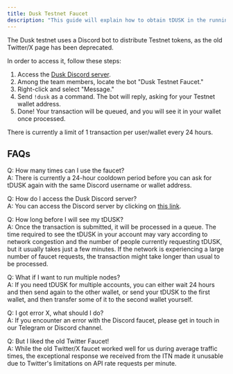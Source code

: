 ```yaml
---
title: Dusk Testnet Faucet 
description: "This guide will explain how to obtain tDUSK in the running Dusk Testnet Network."
---
```


The Dusk testnet uses a Discord bot to distribute Testnet tokens, as the old Twitter/X page has been deprecated.

In order to access it, follow these steps:

1. Access the [Dusk Discord server](https://discord.gg/dusknetwork).
2. Among the team members, locate the bot "Dusk Testnet Faucet."
3. Right-click and select "Message."
4. Send `!dusk` as a command. The bot will reply, asking for your Testnet wallet address. 
5. Done! Your transaction will be queued, and you will see it in your wallet once processed.

There is currently a limit of 1 transaction per user/wallet every 24 hours.


## FAQs

Q: How many times can I use the faucet?  
A: There is currently a 24-hour cooldown period before you can ask for tDUSK again with the same Discord username or wallet address.

Q: How do I access the Dusk Discord server?  
A: You can access the Discord server by clicking on [this link](https://discord.gg/dusknetwork).

Q: How long before I will see my tDUSK?  
A: Once the transaction is submitted, it will be processed in a queue. 
The time required to see the tDUSK in your account may vary according to network congestion and the number of people currently requesting tDUSK, but it usually takes just a few minutes. 
If the network is experiencing a large number of faucet requests, the transaction might take longer than usual to be processed.

Q: What if I want to run multiple nodes?  
A: If you need tDUSK for multiple accounts, you can either wait 24 hours and then send again to the other wallet, or send your tDUSK to the first wallet, and then transfer some of it to the second wallet yourself.

Q: I got error X, what should I do?  
A: If you encounter an error with the Discord faucet, please get in touch in our Telegram or Discord channel.

Q: But I liked the old Twitter Faucet!  
A: While the old Twitter/X faucet worked well for us during average traffic times, the exceptional response we received from the ITN made it unusable due to Twitter's limitations on API rate requests per minute.